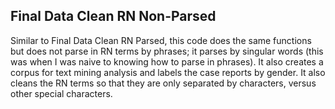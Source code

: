 ## Final Data Clean RN Non-Parsed

Similar to Final Data Clean RN Parsed, this code does the same functions but does not parse in RN terms by phrases; it parses by singular words (this was when I was naive to knowing how to parse in phrases). It also creates a corpus for text mining analysis and labels the case reports by gender. It also cleans the RN terms so that they are only separated by characters, versus other special characters.
